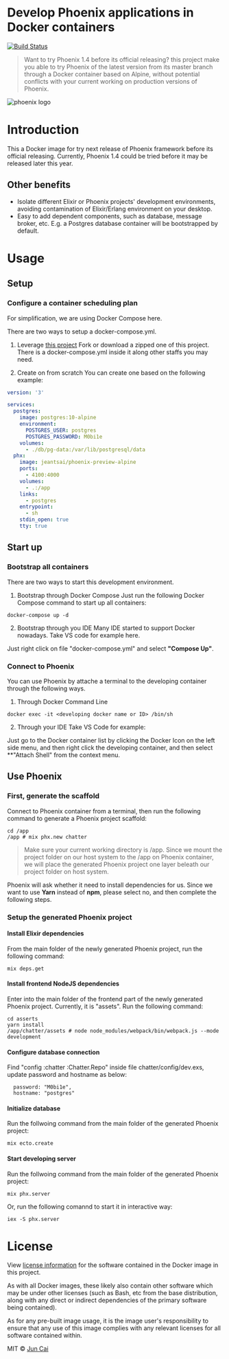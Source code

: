 # Develop Phoenix applications in Docker containers
  [![Build Status][travis-image]][travis-url] 

> Want to try Phoenix 1.4 before its official releasing? this project make you able to try Phoenix of the latest version from its master branch through a Docker container based on Alpine, without potential conflicts with your current working on production versions of Phoenix.

![phoenix logo](https://raw.githubusercontent.com/phoenixframework/phoenix/master/priv/static/phoenix.png)


# Introduction

This a Docker image for try next release of Phoenix framework before its official releasing. Currently, Phoenix 1.4 could be tried before it may be released later this year.

## Other benefits

* Isolate different Elixir or Phoenix projects' development environments, avoiding contamination of Elixir/Erlang environment on your desktop.
* Easy to add dependent components, such as database, message broker, etc. E.g. a Postgres database container will be bootstrapped by default.


# Usage

## Setup

### Configure a container scheduling plan

For simplification, we are using Docker Compose here. 

There are two ways to setup a docker-compose.yml.

1. Leverage [this project](https://github.com/jeantsai/docker-phoenix-preview)
Fork or download a zipped one of this project. There is a docker-compose.yml inside it along other staffs you may need.

2. Create on from scratch
You can create one based on the following example:
```Yaml
version: '3'

services:
  postgres:
    image: postgres:10-alpine
    environment:
      POSTGRES_USER: postgres
      POSTGRES_PASSWORD: M0bi1e
    volumes:
      - ./db/pg-data:/var/lib/postgresql/data
  phx:
    image: jeantsai/phoenix-preview-alpine
    ports:
      - 4100:4000
    volumes:
      - .:/app
    links:
      - postgres
    entrypoint:
      - sh
    stdin_open: true
    tty: true
```

## Start up

### Bootstrap all containers

There are two ways to start this development environment.

1. Bootstrap through Docker Compose
Just run the following Docker Compose command to start up all containers:
```
docker-compose up -d
```

2. Bootstrap through you IDE
Many IDE started to support Docker nowadays. Take VS code for example here.

Just right click on file "docker-compose.yml" and select **"Compose Up"**. 


### Connect to Phoenix

You can use Phoenix by attache a terminal to the developing container through the following ways.

1. Through Docker Command Line
```
docker exec -it <developing docker name or ID> /bin/sh
```

2. Through your IDE
Take VS Code for example:

Just go to the Docker container list by clicking the Docker Icon on the left side menu, and then right click the developing container, and then select **"Attach Shell" from the context menu.


## Use Phoenix

### First, generate the scaffold

Connect to Phoenix container from a terminal, then run the following command to generate a Phoenix project scaffold:
```
cd /app
/app # mix phx.new chatter
```

> Make sure your current working directory is /app. Since we mount the project folder on our host system to the /app on Phoenix container, we will place the generated Phoenix project one layer beleath our project folder on host system.

Phoenix will ask whether it need to install dependencies for us. Since we want to use **Yarn** instead of **npm**, please select no, and then complete the following steps.

### Setup the generated Phoenix project

#### Install Elixir dependencies
From the main folder of the newly generated Phoenix project, run the following command:
```
mix deps.get
```

#### Install frontend NodeJS dependencies
Enter into the main folder of the frontend part of the newly generated Phoenix project. Currently, it is "assets". Run the following command:
```
cd asserts
yarn install
/app/chatter/assets # node node_modules/webpack/bin/webpack.js --mode development
```

#### Configure database connection
Find "config :chatter :Chatter.Repo" inside file chatter/config/dev.exs, update password and hostname as below:
```
  password: "M0bi1e",
  hostname: "postgres"
```

#### Initialize database
Run the follwoing command from the main folder of the generated Phoenix project:
```
mix ecto.create
```

#### Start developing server
Run the follwoing command from the main folder of the generated Phoenix project:
```
mix phx.server
```
Or, run the following comannd to start it in interactive way:
```
iex -S phx.server
```


## 

# License

View [license information](https://github.com/nodejs/node/blob/master/LICENSE) for the software contained in the Docker image in this project.

As with all Docker images, these likely also contain other software which may be under other licenses (such as Bash, etc from the base distribution, along with any direct or indirect dependencies of the primary software being contained).

As for any pre-built image usage, it is the image user's responsibility to ensure that any use of this image complies with any relevant licenses for all software contained within.

MIT © [Jun Cai](https://github.com/jeantsai)

[travis-image]: https://travis-ci.org/jeantsai/generator-jhipster-circleci-2.svg?branch=master
[travis-url]: https://travis-ci.org/jeantsai/generator-jhipster-circleci-2